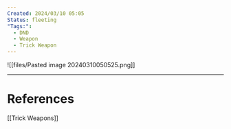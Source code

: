 ```yaml
---
Created: 2024/03/10 05:05
Status: fleeting
"Tags:":
  - DND
  - Weapon
  - Trick Weapon
---
```

![[files/Pasted image 20240310050525.png]]

---
# References
[[Trick Weapons]]